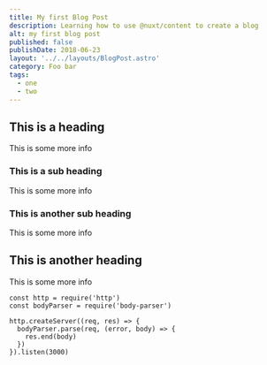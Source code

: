 ```yaml
---
title: My first Blog Post
description: Learning how to use @nuxt/content to create a blog
alt: my first blog post
published: false
publishDate: 2018-06-23
layout: '../../layouts/BlogPost.astro'
category: Foo bar
tags: 
  - one
  - two
---
```


## This is a heading

This is some more info

### This is a sub heading

This is some more info

### This is another sub heading

This is some more info

## This is another heading

This is some more info

```js{1,3-5}[server.js]
const http = require('http')
const bodyParser = require('body-parser')

http.createServer((req, res) => {
  bodyParser.parse(req, (error, body) => {
    res.end(body)
  })
}).listen(3000)
```
